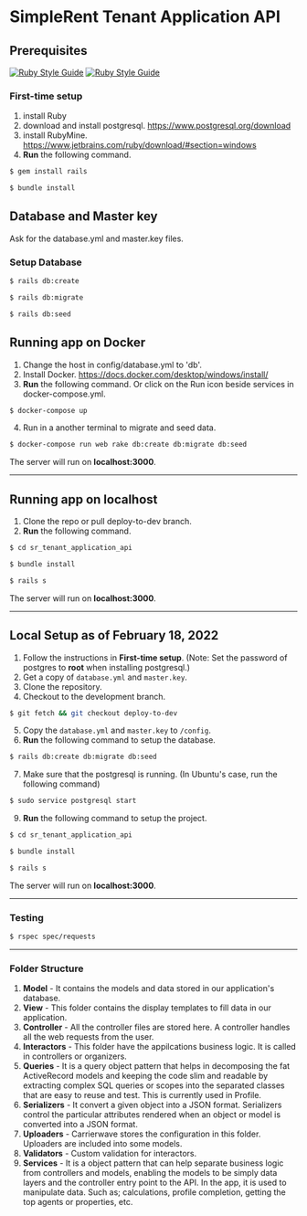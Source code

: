 # SimpleRent Tenant Application API

## Prerequisites
[![Ruby Style Guide](https://img.shields.io/badge/Ruby-3.1.2-red)](https://www.ruby-lang.org/en/news/2022/04/12/ruby-3-1-2-released)
[![Ruby Style Guide](https://img.shields.io/badge/Rails-7.0.3-brightgreen)](https://rubygems.org/gems/rails)

### First-time setup
1. install Ruby
2. download and install postgresql. https://www.postgresql.org/download
3. install RubyMine. https://www.jetbrains.com/ruby/download/#section=windows
4. **Run** the following command.
```bash
$ gem install rails
```
```bash
$ bundle install
```

## Database and Master key
Ask for the database.yml and master.key files.

### Setup Database
```bash
$ rails db:create
```
```bash
$ rails db:migrate
```
```bash
$ rails db:seed
```

## Running app on Docker
1. Change the host in config/database.yml to 'db'.
2. Install Docker. https://docs.docker.com/desktop/windows/install/
3. **Run** the following command. Or click on the Run icon beside services in docker-compose.yml.
```bash
$ docker-compose up
```
4. Run in a another terminal to migrate and seed data.
```bash
$ docker-compose run web rake db:create db:migrate db:seed
```

The server will run on **localhost:3000**.

---

## Running app on localhost
1. Clone the repo or pull deploy-to-dev branch.
2. **Run** the following command.
```bash
$ cd sr_tenant_application_api
```
```bash
$ bundle install
```
```bash
$ rails s
```
The server will run on **localhost:3000**.

---

## Local Setup as of February 18, 2022

1. Follow the instructions in **First-time setup**. (Note: Set the password of postgres to **root** when installing postgresql.)
2. Get a copy of `database.yml` and `master.key`.
3. Clone the repository.
4. Checkout to the development branch.
```bash
$ git fetch && git checkout deploy-to-dev
```
5. Copy the `database.yml` and `master.key` to `/config`.
6. **Run** the following command to setup the database.
```bash
$ rails db:create db:migrate db:seed
```
7. Make sure that the postgresql is running. (In Ubuntu's case, run the following command)
```bash
$ sudo service postgresql start
```
9. **Run** the following command to setup the project.
```bash
$ cd sr_tenant_application_api
```
```bash
$ bundle install
```
```bash
$ rails s
```
The server will run on **localhost:3000**.

---
### Testing
```bash
$ rspec spec/requests
```
---

### Folder Structure
1. **Model** - It contains the models and data stored in our application's database.
2. **View** - This folder contains the display templates to fill data in our application.
3. **Controller** - All the controller files are stored here. A controller handles all the web requests from the user.
4. **Interactors** - This folder have the appilcations business logic. It is called in controllers or organizers.
5. **Queries** - It is a query object pattern that helps in decomposing the fat ActiveRecord models and keeping the code slim and readable by extracting complex SQL queries or scopes into the separated classes that are easy to reuse and test. This is currently used in Profile.
6. **Serializers** - It convert a given object into a JSON format. Serializers control the particular attributes rendered when an object or model is converted into a JSON format.
7. **Uploaders** - Carrierwave stores the configuration in this folder. Uploaders are included into some models.
8. **Validators** - Custom validation for interactors.
9. **Services** - It is a object pattern that can help separate business logic from controllers and models, enabling the models to be simply data layers and the controller entry point to the API. In the app, it is used to manipulate data. Such as; calculations, profile completion, getting the top agents or properties, etc.